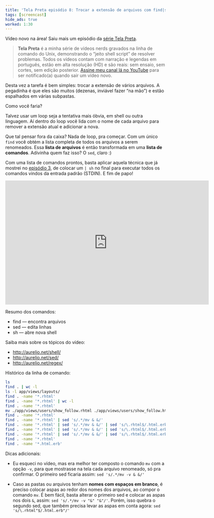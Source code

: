 ```yaml
---
title: 'Tela Preta episódio 8: Trocar a extensão de arquivos com find|sed|sed|sh'
tags: [screencast]
hide_ads: true
worked: 1:30
---
```


Vídeo novo na área! Saiu mais um episódio da [série Tela Preta](http://aurelio.net/tela-preta/).

> **Tela Preta** é a minha série de vídeos nerds gravados na linha de comando do Unix, demonstrando o “jeito shell script” de resolver problemas. Todos os vídeos contam com narração e legendas em português, estão em alta resolução (HD) e são reais: sem ensaio, sem cortes, sem edição posterior. [Assine meu canal lá no YouTube](https://www.youtube.com/user/aureliojargas) para ser notificado(a) quando sair um vídeo novo.

Desta vez a tarefa é bem simples: trocar a extensão de vários arquivos. A pegadinha é que eles são muitos (dezenas, inviável fazer “na mão”) e estão espalhados em várias subpastas.

Como você faria?

Talvez usar um loop seja a tentativa mais óbvia, em shell ou outra linguagem. Aí dentro do loop você lida com o nome de cada arquivo para remover a extensão atual e adicionar a nova.

Que tal pensar fora da caixa? Nada de loop, pra começar. Com um único `find` você obtém a lista completa de todos os arquivos a serem renomeados. Essa **lista de arquivos** é então transformada em uma **lista de comandos**. Adivinha quem faz isso? O `sed`, claro :)

Com uma lista de comandos prontos, basta aplicar aquela técnica que já mostrei no [episódio 3](https://www.youtube.com/watch?v=GqV3psNyzy8&index=6&list=PLkMH2SrZj2aiWw-t6rLgciBQqqoZZn5t1), de colocar um `| sh` no final para executar todos os comandos vindos da entrada padrão (STDIN). E fim de papo!

<p><span class="embed-youtube" style="text-align:center; display: block;"><iframe class="youtube-player" type="text/html" width="640" height="390" src="https://www.youtube.com/embed/dOUTr8epomM" frameborder="0" allowfullscreen></iframe></span></p>

Resumo dos comandos:

* find — encontra arquivos
* sed — edita linhas
* sh — abre nova shell

Saiba mais sobre os tópicos do vídeo:

* <http://aurelio.net/shell/>
* <http://aurelio.net/sed/>
* <http://aurelio.net/regex/>

Histórico da linha de comando:

```bash
ls
find . | wc -l
ls -l app/views/layouts/
find . -name '*.rhtml'
find . -name '*.rhtml' | wc -l
find . -name '*.rhtml'
mv ./app/views/users/show_follow.rhtml ./app/views/users/show_follow.html.erb
find . -name '*.rhtml'
find . -name '*.rhtml' | sed 's/.*/mv & &/'
find . -name '*.rhtml' | sed 's/.*/mv & &/' | sed 's/\.rhtml$/.html.erb/'
find . -name '*.rhtml' | sed 's/.*/mv & &/' | sed 's/\.rhtml$/.html.erb/' | wc -l
find . -name '*.rhtml' | sed 's/.*/mv & &/' | sed 's/\.rhtml$/.html.erb/' | sh
find . -name '*.rhtml'
find . -name '*.html.erb'
```

Dicas adicionais:

* Eu esqueci no vídeo, mas era melhor ter composto o comando `mv` com a opção `-v`, para que mostrasse na tela cada arquivo renomeado, só pra confirmar. O primeiro sed ficaria assim: `sed 's/.*/mv -v & &/'`

* Caso as pastas ou arquivos tenham **nomes com espaços em branco**, é preciso colocar aspas ao redor dos nomes dos arquivos, ao compor o comando `mv`. É bem fácil, basta alterar o primeiro sed e colocar as aspas nos dois `&`, assim: `sed 's/.*/mv -v "&" "&"/'`. Porém, isso quebra o segundo sed, que também precisa levar as aspas em conta agora: `sed 's/\.rhtml"$/.html.erb"/'`
